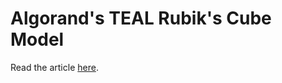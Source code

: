# Algorand's TEAL Rubik's Cube Model

Read the article [here](https://blog.coinfabrik.com/uncategorized/how-to-model-a-rubiks-cube-in-algorands-teal/).
